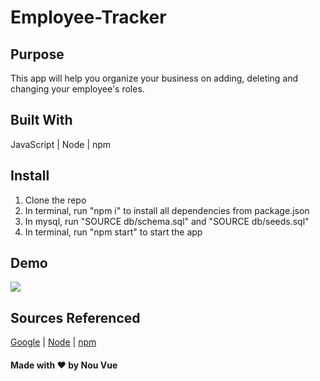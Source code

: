 # Employee-Tracker

## Purpose
This app will help you organize your business on adding, deleting and changing your employee's roles.

## Built With 
JavaScript | Node | npm

## Install
1. Clone the repo
2. In terminal, run "npm i" to install all dependencies from package.json
3. In mysql, run "SOURCE db/schema.sql" and "SOURCE db/seeds.sql"
4. In terminal, run "npm start" to start the app

## Demo
![](https://github.com/AndyBoyee604/Employee-Tracker/blob/main/Demo/Employee-Tracker-Nou.gif)

## Sources Referenced
[Google](https://www.google.com) |
[Node](https://nodejs.org/en/) |
[npm](https://www.npmjs.com/package/inquirer)

#### Made with ❤️ by Nou Vue

